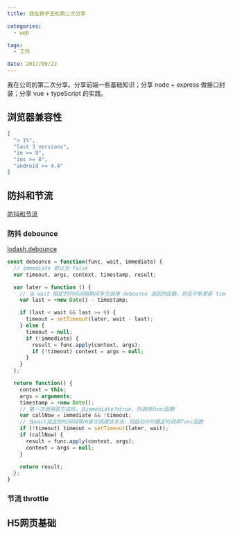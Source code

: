 ```yaml
---
title: 我在孩子王的第二次分享

categories:
  - web

tags:
  - 工作

date: 2017/09/22
---
```


我在公司的第二次分享。分享前端一些基础知识；分享 node + express 做接口封装；分享 vue + typeScript 的实践。

<!-- more -->

## 浏览器兼容性

``` json
[
  "> 1%",
  "last 3 versions",
  "ie >= 9",
  "ios >= 8",
  "android >= 4.4"
]
```

## 防抖和节流

[防抖和节流](http://demo.nimius.net/debounce_throttle/)

### 防抖 debounce

[lodash.debounce](https://github.com/lodash/lodash/blob/master/debounce.js)

``` js
const debounce = function(func, wait, immediate) {
  // immediate 默认为 false
  var timeout, args, context, timestamp, result;

  var later = function () {
    // 当 wait 指定的时间间隔期间多次调用 debounce 返回的函数，则会不断更新 timestamp 的值，导致 last < wait && last >= 0 一直为 true，从而不断启动新的计时器延时执行 func
    var last = +new Date() - timestamp;

    if (last < wait && last >= 0) {
      timeout = setTimeout(later, wait - last);
    } else {
      timeout = null;
      if (!immediate) {
        result = func.apply(context, args);
        if (!timeout) context = args = null;
      }
    }
  };

  return function() {
    context = this;
    args = arguments;
    timestamp = +new Date();
    // 第一次调用该方法时，且immediate为true，则调用func函数
    var callNow = immediate && !timeout;
    // 在wait指定的时间间隔内首次调用该方法，则启动计时器定时调用func函数
    if (!timeout) timeout = setTimeout(later, wait);
    if (callNow) {
      result = func.apply(context, args);
      context = args = null;
    }

    return result;
  };
}
```

### 节流 throttle



## H5网页基础
